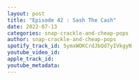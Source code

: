 ```yaml
---
layout: post
title: "Episode 42 : Sash The Cash"
date: 2022-07-13
categories: snap-crackle-and-cheap-pops
author: snap-crackle-and-cheap-pops
spotify_track_id: 5ymxWOKCrdJbQd7yIVkgyN
youtube_video_id: 
apple_track_id: 
youtube_metadata: 
---
```

